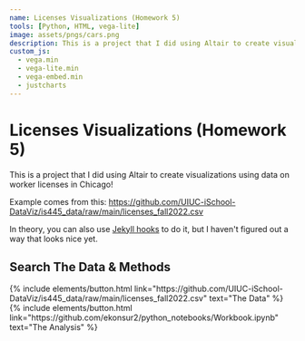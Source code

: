```yaml
---
name: Licenses Visualizations (Homework 5)
tools: [Python, HTML, vega-lite]
image: assets/pngs/cars.png
description: This is a project that I did using Altair to create visualizations using data on worker licenses in Chicago!
custom_js:
  - vega.min
  - vega-lite.min
  - vega-embed.min
  - justcharts
---
```



#  Licenses Visualizations (Homework 5)

This is a project that I did using Altair to create visualizations using data on worker licenses in Chicago!

Example comes from this: https://github.com/UIUC-iSchool-DataViz/is445_data/raw/main/licenses_fall2022.csv



<vegachart schema-url="{{ https://vega.github.io/schema/vega-lite/v5.20.1.json }}/assets/json/cars.json" style="width: 100%"></vegachart> 

In theory, you can also use [Jekyll hooks](https://jekyllrb.com/docs/plugins/hooks/) to do it, but I haven't figured out a way that looks nice yet.


## Search The Data & Methods


<!-- these are written in a combo of html and liquid --> 

<div class="left">
{% include elements/button.html link="https://github.com/UIUC-iSchool-DataViz/is445_data/raw/main/licenses_fall2022.csv" text="The Data" %}
</div>

<div class="right">
{% include elements/button.html link="https://github.com/ekonsur2/python_notebooks/Workbook.ipynb" text="The Analysis" %}
</div>

